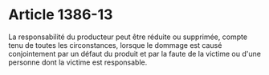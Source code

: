 # Article 1386-13

La responsabilité du producteur peut être réduite ou supprimée, compte tenu de toutes les circonstances, lorsque le dommage est causé conjointement par un défaut du produit et par la faute de la victime ou d'une personne dont la victime est responsable.